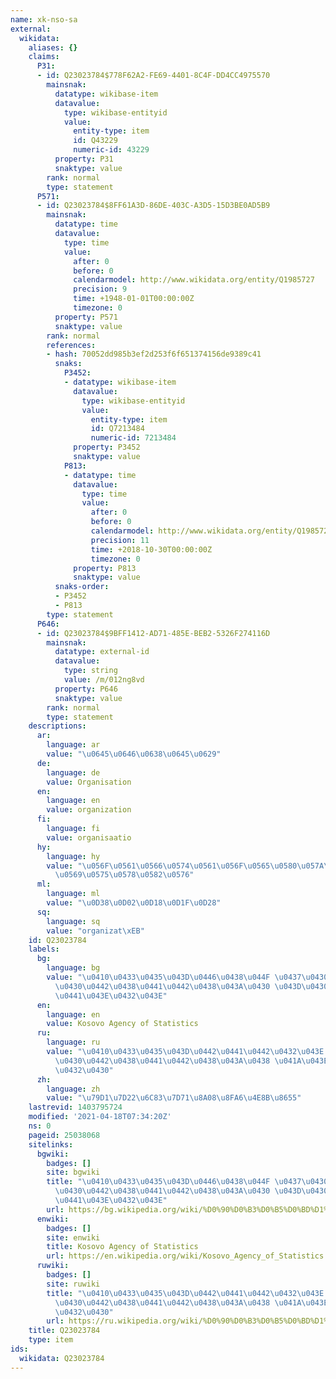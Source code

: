 ```yaml
---
name: xk-nso-sa
external:
  wikidata:
    aliases: {}
    claims:
      P31:
      - id: Q23023784$778F62A2-FE69-4401-8C4F-DD4CC4975570
        mainsnak:
          datatype: wikibase-item
          datavalue:
            type: wikibase-entityid
            value:
              entity-type: item
              id: Q43229
              numeric-id: 43229
          property: P31
          snaktype: value
        rank: normal
        type: statement
      P571:
      - id: Q23023784$8FF61A3D-86DE-403C-A3D5-15D3BE0AD5B9
        mainsnak:
          datatype: time
          datavalue:
            type: time
            value:
              after: 0
              before: 0
              calendarmodel: http://www.wikidata.org/entity/Q1985727
              precision: 9
              time: +1948-01-01T00:00:00Z
              timezone: 0
          property: P571
          snaktype: value
        rank: normal
        references:
        - hash: 70052dd985b3ef2d253f6f651374156de9389c41
          snaks:
            P3452:
            - datatype: wikibase-item
              datavalue:
                type: wikibase-entityid
                value:
                  entity-type: item
                  id: Q7213484
                  numeric-id: 7213484
              property: P3452
              snaktype: value
            P813:
            - datatype: time
              datavalue:
                type: time
                value:
                  after: 0
                  before: 0
                  calendarmodel: http://www.wikidata.org/entity/Q1985727
                  precision: 11
                  time: +2018-10-30T00:00:00Z
                  timezone: 0
              property: P813
              snaktype: value
          snaks-order:
          - P3452
          - P813
        type: statement
      P646:
      - id: Q23023784$9BFF1412-AD71-485E-BEB2-5326F274116D
        mainsnak:
          datatype: external-id
          datavalue:
            type: string
            value: /m/012ng8vd
          property: P646
          snaktype: value
        rank: normal
        type: statement
    descriptions:
      ar:
        language: ar
        value: "\u0645\u0646\u0638\u0645\u0629"
      de:
        language: de
        value: Organisation
      en:
        language: en
        value: organization
      fi:
        language: fi
        value: organisaatio
      hy:
        language: hy
        value: "\u056F\u0561\u0566\u0574\u0561\u056F\u0565\u0580\u057A\u0578\u0582\
          \u0569\u0575\u0578\u0582\u0576"
      ml:
        language: ml
        value: "\u0D38\u0D02\u0D18\u0D1F\u0D28"
      sq:
        language: sq
        value: "organizat\xEB"
    id: Q23023784
    labels:
      bg:
        language: bg
        value: "\u0410\u0433\u0435\u043D\u0446\u0438\u044F \u0437\u0430 \u0441\u0442\
          \u0430\u0442\u0438\u0441\u0442\u0438\u043A\u0430 \u043D\u0430 \u041A\u043E\
          \u0441\u043E\u0432\u043E"
      en:
        language: en
        value: Kosovo Agency of Statistics
      ru:
        language: ru
        value: "\u0410\u0433\u0435\u043D\u0442\u0441\u0442\u0432\u043E \u0441\u0442\
          \u0430\u0442\u0438\u0441\u0442\u0438\u043A\u0438 \u041A\u043E\u0441\u043E\
          \u0432\u0430"
      zh:
        language: zh
        value: "\u79D1\u7D22\u6C83\u7D71\u8A08\u8FA6\u4E8B\u8655"
    lastrevid: 1403795724
    modified: '2021-04-18T07:34:20Z'
    ns: 0
    pageid: 25038068
    sitelinks:
      bgwiki:
        badges: []
        site: bgwiki
        title: "\u0410\u0433\u0435\u043D\u0446\u0438\u044F \u0437\u0430 \u0441\u0442\
          \u0430\u0442\u0438\u0441\u0442\u0438\u043A\u0430 \u043D\u0430 \u041A\u043E\
          \u0441\u043E\u0432\u043E"
        url: https://bg.wikipedia.org/wiki/%D0%90%D0%B3%D0%B5%D0%BD%D1%86%D0%B8%D1%8F_%D0%B7%D0%B0_%D1%81%D1%82%D0%B0%D1%82%D0%B8%D1%81%D1%82%D0%B8%D0%BA%D0%B0_%D0%BD%D0%B0_%D0%9A%D0%BE%D1%81%D0%BE%D0%B2%D0%BE
      enwiki:
        badges: []
        site: enwiki
        title: Kosovo Agency of Statistics
        url: https://en.wikipedia.org/wiki/Kosovo_Agency_of_Statistics
      ruwiki:
        badges: []
        site: ruwiki
        title: "\u0410\u0433\u0435\u043D\u0442\u0441\u0442\u0432\u043E \u0441\u0442\
          \u0430\u0442\u0438\u0441\u0442\u0438\u043A\u0438 \u041A\u043E\u0441\u043E\
          \u0432\u0430"
        url: https://ru.wikipedia.org/wiki/%D0%90%D0%B3%D0%B5%D0%BD%D1%82%D1%81%D1%82%D0%B2%D0%BE_%D1%81%D1%82%D0%B0%D1%82%D0%B8%D1%81%D1%82%D0%B8%D0%BA%D0%B8_%D0%9A%D0%BE%D1%81%D0%BE%D0%B2%D0%B0
    title: Q23023784
    type: item
ids:
  wikidata: Q23023784
---
```

